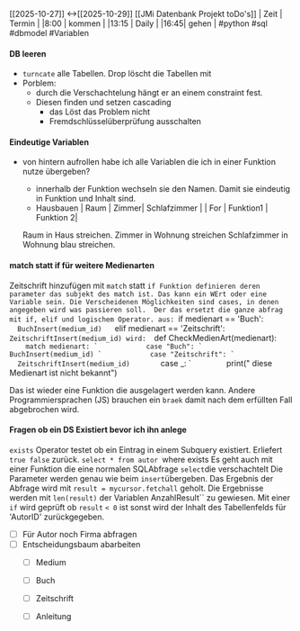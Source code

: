 [[2025-10-27]] <->[[2025-10-29]]
[[JMi Datenbank Projekt toDo's]]
| Zeit | Termin |
|8:00 | kommen |
|13:15 | Daily |
|16:45| gehen |
#python #sql #dbmodel #Variablen 
#### DB leeren
- `turncate` alle Tabellen. Drop löscht die Tabellen mit
- Porblem:
	- durch die Verschachtelung hängt er an einem constraint fest.
	- Diesen finden und setzen cascading 
		- das Löst das Problem nicht
		- Fremdschlüsselüberprüfung ausschalten

#### Eindeutige Variablen
- von hintern aufrollen habe ich alle Variablen die ich in einer Funktion nutze übergeben?
	- innerhalb der Funktion wechseln sie den Namen. Damit sie eindeutig in Funktion und Inhalt sind.
	-  Hausbauen
	| Raum | Zimmer| Schlafzimmer |
	| For | Funktion1 | Funktion 2|

	 Raum in Haus streichen.
	 Zimmer in Wohnung streichen
	 Schlafzimmer in Wohnung blau streichen.
#### match statt if für weitere Medienarten
Zeitschrift hinzufügen mit `match` statt `if
Funktion definieren deren parameter das subjekt des match ist. Das kann ein WErt oder eine Variable sein. Die Verscheidenen Möglichkeiten sind cases, in denen angegeben wird was passieren soll.  Der das ersetzt die ganze abfrag mit if, elif und logischem Operator.
aus:
`if medienart == 'Buch':
`        BuchInsert(medium_id)
`    elif medienart == 'Zeitschrift':
`        ZeitschriftInsert(medium_id)
wird: 
`def CheckMedienArt(medienart):
``        match medienart:
`            case "Buch":
`                BuchInsert(medium_id)
`            case "Zeitschrift":
`                ZeitschriftInsert(medium_id)
``            case _:
`                print(" diese Medienart ist nicht bekannt")

Das ist wieder eine Funktion die ausgelagert werden kann.
Andere Programmiersprachen (JS) brauchen ein `braek` damit nach dem erfüllten Fall abgebrochen wird. 
#### Fragen ob ein DS Existiert bevor ich ihn anlege
`exists` Operator testet ob ein Eintrag in einem Subquery existiert. Erliefert `true false` zurück.
`select * from autor
`where exists
Es geht auch mit einer Funktion die eine normalen SQLAbfrage `select`die verschachtelt
Die Parameter werden genau wie beim `insert`übergeben.
Das Ergebnis der Abfrage wird mit `result = mycursor.fetchall` geholt.
Die Ergebnisse werden mit `len(result)` der Variablen AnzahlResult`` zu gewiesen.
Mit einer `if` wird geprüft ob `result` `< 0`  ist
sonst wird der Inhalt des Tabellenfelds für 'AutorID' zurückgegeben.
- [ ] Für Autor noch Firma abfragen
- [ ] Entscheidungsbaum abarbeiten
	- [ ] Medium
	- [ ] Buch
	- [ ] Zeitschrift
	- [ ] Anleitung

